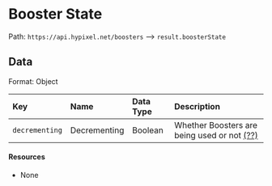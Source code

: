 # Booster State
Path: `https://api.hypixel.net/boosters` --> `result.boosterState`

## Data
Format: Object

|Key|Name|Data Type|Description|
|:-|:-|:-|:-|
|`decrementing`|Decrementing|Boolean|Whether Boosters are being used or not [(??)](https://github.com/HypixelCommunity/Hypixel-Api-Documentation/issues/7)|

#### Resources
- None